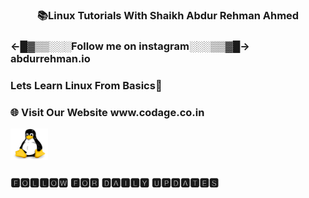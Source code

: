 <h3 align="center">📚Linux Tutorials With Shaikh Abdur Rehman Ahmed</h3>

<h3 align="left"><-█▓▒▒░░░Follow me on instagram░░░▒▒▓█-> abdurrehman.io</h3>
<p align="left">
</p>

<h3 align="left">Lets Learn Linux From Basics🤝</h3>
<h3 align="left">🌐 Visit Our Website www.codage.co.in</h3>
<p align="left"> <a href="https://www.linux.org/" target="_blank" rel="noreferrer"> <img src="https://raw.githubusercontent.com/devicons/devicon/master/icons/linux/linux-original.svg" alt="linux" width="60" height="50"/> </a> </p>
<h3 align="left">🅵🅾🅻🅻🅾🆆 🅵🅾🆁 🅳🅰🅸🅻🆈 🆄🅿🅳🅰🆃🅴🆂</h3>
